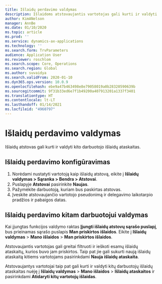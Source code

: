 ```yaml
---
title: Išlaidų perdavimo valdymas
description: Išlaidoms atstovaujantis vartotojas gali kurti ir valdyti kito organizacijos darbuotojo išlaidų ataskaitas.
author: KimANelson
manager: AnnBe
ms.date: 01/10/2020
ms.topic: article
ms.prod: ''
ms.service: dynamics-ax-applications
ms.technology: ''
ms.search.form: TrvParameters
audience: Application User
ms.reviewer: roschlom
ms.search.scope: Core, Operations
ms.search.region: Global
ms.author: suvaidya
ms.search.validFrom: 2020-01-10
ms.dyn365.ops.version: 10.0.9
ms.openlocfilehash: ebe9a47b463498e8e79058019a0b28320590639b
ms.sourcegitcommit: 9f31b33ed6e7f1b49200a407913201a1337f3401
ms.translationtype: HT
ms.contentlocale: lt-LT
ms.lasthandoff: 01/14/2021
ms.locfileid: "4960797"
---
```

# <a name="manage-expense-delegation"></a>Išlaidų perdavimo valdymas

Išlaidų atstovas gali kurti ir valdyti kito darbuotojo išlaidų ataskaitas.

## <a name="configure-expense-delegation"></a>Išlaidų perdavimo konfigūravimas

1. Norėdami nustatyti vartotoją kaip išlaidų atstovą, eikite į **Išlaidų valdymas > Sąranka > Bendra > Atstovai**.
2. Puslapyje **Atstovai** pasirinkite **Naujas**.
3. Pažymėkite darbuotoją, kuriam bus paskirtas atstovas. 
4. Įveskite atstovaujančio vartotojo pseudonimą ir delegavimo laikotarpio pradžios ir pabaigos datas.

## <a name="manage-expense-delegation-for-another-employee"></a>Išlaidų perdavimo kitam darbuotojui valdymas

Kai įjungtas funkcijos valdymo raktas **Įjungti išlaidų atstovų sąrašo puslapį**, bus prieinamas sąrašo puslapis **Man priskirtos išlaidos**. Eikite į **Išlaidų valdymas** > **Mano išlaidos** > **Man priskirtos išlaidos**.

Atstovaujantis vartotojas gali greitai filtruoti ir ieškoti esamų išlaidų ataskaitų, kurios buvo jam priskirtos. Taip pat jie gali sukurti naują išlaidų ataskaitą kitiems vartotojams pasirinkdami **Nauja išlaidų ataskaita**.

Atstovaujantys vartotojai taip pat gali kurti ir valdyti kitų darbuotojų išlaidų ataskaitas nuėję į **Išlaidų valdymas** > **Mano išlaidos** > **Išlaidų ataskaitos** ir pasirinkdami **Atidaryti kitų vartotojų išlaidas**.
